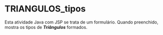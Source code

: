 # TRIANGULOS_tipos
 Esta atividade Java com JSP se trata de um formulário. Quando preenchido, mostra os tipos de ***Triângulos*** formados.
